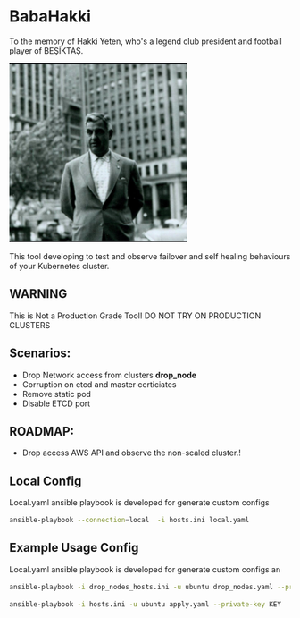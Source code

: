 # BabaHakki

To the memory of Hakki Yeten, who's a legend club president and football player of BEŞİKTAŞ.

<img src="./img/babahakki.png" alt="Baba Hakki"></img>

This tool developing to test and observe failover and self healing behaviours of your Kubernetes cluster.

## WARNING
This is Not a Production Grade Tool!
DO NOT TRY ON PRODUCTION CLUSTERS


## Scenarios:
* Drop Network access from clusters <b>drop_node</b>
* Corruption on etcd and master certiciates
* Remove static pod
* Disable ETCD port

## ROADMAP:
* Drop access AWS API and observe the non-scaled cluster.! 

## Local Config 
Local.yaml ansible playbook is developed for generate custom configs

```sh
ansible-playbook --connection=local  -i hosts.ini local.yaml
```


## Example Usage Config 
Local.yaml ansible playbook is developed for generate custom configs
an

```sh
ansible-playbook -i drop_nodes_hosts.ini -u ubuntu drop_nodes.yaml --private-key KEY
```

```sh
ansible-playbook -i hosts.ini -u ubuntu apply.yaml --private-key KEY
```